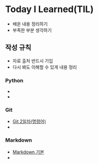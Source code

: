 # Today I Learned(TIL)
- 배운 내용 정리하기
- 부족한 부분 생각하기

## 작성 규칙
- 자료 출처 반드시 기입
- 다시 봐도 이해할 수 있게 내용 정리

### Python
- 
-
### Git
- [Git 2일차(명령어)](https://github.com/PHJoon/TIL.git/git-02.md)
-
### Markdown
- [Markdown 기본](https://github.com/PHJoon/TIL.git/markdown.md)
-
